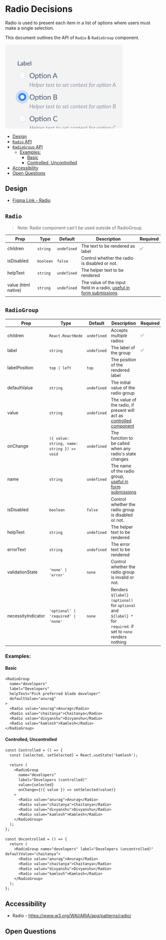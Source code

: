 # Radio Decisions <!-- omit in toc -->

Radio is used to present each item in a list of options where users must make a single selection.

This document outlines the API of `Radio` & `RadioGroup` component.

<img src="./radio_thumbnail.png" alt="Radio component thumbnail" width="380" />

- [Design](#design)
- [`Radio` API](#radio-api)
- [`RadioGroup` API](#radiogroup-api)
  - [Examples:](#examples)
    - [Basic](#basic)
    - [Controlled, Uncontrolled](#controlled-uncontrolled)
- [Accessibility](#accessibility)
- [Open Questions](#open-questions)

## Design

- [Figma Link - Radio](https://www.figma.com/file/jubmQL9Z8V7881ayUD95ps/Blade---Payment-Light?node-id=13133%3A160709)

## `Radio`

> Note: Radio component can't be used outside of RadioGroup.

| Prop                | Type      | Default     | Description                                                                                                                                        | Required |
| ------------------- | --------- | ----------- | -------------------------------------------------------------------------------------------------------------------------------------------------- | -------- |
| children            | `string`  | `undefined` | The text to be rendered as label                                                                                                                   | ✅       |
| isDisabled          | `boolean` | `false`     | Control whether the radio is disabled or not.                                                                                                      |          |
| helpText            | `string`  | `undefined` | The helper text to be rendered                                                                                                                     |          |
| value (html native) | `string`  | `undefined` | The value of the input field in a radio, [useful in form submissions](https://developer.mozilla.org/en-US/docs/Web/HTML/Element/input/radio#value) |          |

## `RadioGroup`

| Prop               | Type                                        | Default     | Description                                                                                                                      | Required |
| ------------------ | ------------------------------------------- | ----------- | -------------------------------------------------------------------------------------------------------------------------------- | -------- |
| children           | `React.ReactNode`                           | `undefined` | Accepts multiple radios                                                                                                          | ✅       |
| label              | `string`                                    | `undefined` | The label of the group                                                                                                           | ✅       |
| labelPosition      | `top \| left`                               | `top`       | The position of the rendered label                                                                                               |          |
| defaultValue       | `string`                                    | `undefined` | The initial value of the radio group                                                                                             |          |
| value              | `string`                                    | `undefined` | The value of the radio, if present will act as [controlled component](https://reactjs.org/docs/forms.html#controlled-components) |          |
| onChange           | `({ value: string, name: string }) => void` | `undefined` | The function to be called when any radio's state changes                                                                         |          |
| name               | `string`                                    | `undefined` | The name of the radio group, [useful in form submissions](https://developer.mozilla.org/en-US/docs/Web/HTML/Element/input#name)  |          |
| isDisabled         | `boolean`                                   | `false`     | Control whether the radio group is disabled or not.                                                                              |          |
| helpText           | `string`                                    | `undefined` | The helper text to be rendered                                                                                                   |          |
| errorText          | `string`                                    | `undefined` | The error text to be rendered                                                                                                    |          |
| validationState    | `'none' \| 'error'`                         | `none`      | Control whether the radio group is invalid or not.                                                                               |          |
| necessityIndicator | `'optional' \| 'required' \| 'none'`        | `none`      | Renders `${label} (optional)` for `optional` and `${label} *` for `required`. if set to `none` renders nothing                   |          |

### Examples:

#### Basic

```tsx
<RadioGroup
  name="developers"
  label="Developers"
  helpText="Pick preferred blade developer"
  defaultValue="anurag"
>
  <Radio value="anurag">Anurag</Radio>
  <Radio value="chaitanya">Chaitanya</Radio>
  <Radio value="divyanshu">Divyanshu</Radio>
  <Radio value="kamlesh">Kamlesh</Radio>
</RadioGroup>
```

#### Controlled, Uncontrolled

```tsx
const Controlled = () => {
  const [selected, setSelected] = React.useState('kamlesh');

  return (
    <RadioGroup
      name="developers"
      label="Developers (controlled)"
      value={selected}
      onChange={({ value }) => setSelected(value)}
    >
      <Radio value="anurag">Anurag</Radio>
      <Radio value="chaitanya">Chaitanya</Radio>
      <Radio value="divyanshu">Divyanshu</Radio>
      <Radio value="kamlesh">Kamlesh</Radio>
    </RadioGroup>
  );
};

const Uncontrolled = () => {
  return (
    <RadioGroup name="developers" label="Developers (uncontrolled)" defaultValue="chaitanya">
      <Radio value="anurag">Anurag</Radio>
      <Radio value="chaitanya">Chaitanya</Radio>
      <Radio value="divyanshu">Divyanshu</Radio>
      <Radio value="kamlesh">Kamlesh</Radio>
    </RadioGroup>
  );
};
```

## Accessibility

- Radio - https://www.w3.org/WAI/ARIA/apg/patterns/radio/

## Open Questions
